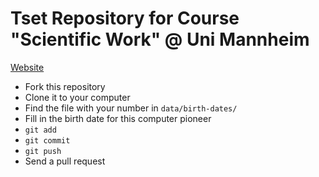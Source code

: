 # Tset Repository for Course "Scientific Work" @ Uni Mannheim

[Website](http://bib.uni-mannheim.de/en/cs-course/)

* Fork this repository
* Clone it to your computer
* Find the file with your number in `data/birth-dates/`
* Fill in the birth date for this computer pioneer
* `git add`
* `git commit`
* `git push`
* Send a pull request
